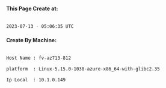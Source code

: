 
   
#### This Page Create at:

```bash

2023-07-13 - 05:06:35 UTC

```

#### Create By Machine:

```bash

Host Name : fv-az713-812

platform  : Linux-5.15.0-1038-azure-x86_64-with-glibc2.35

Ip Local  : 10.1.0.149

```

